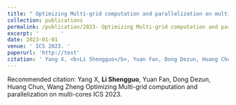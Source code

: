 ```yaml
---
title: " Optimizing Multi-grid computation and parallelization on multi-cores"
collection: publications
permalink: /publication/2023- Optimizing Multi-grid computation and parallelization on multi-cores
excerpt: '       '
date: 2023-01-01
venue: ' ICS 2023. '
paperurl: 'http://test'
citation: ' Yang X, <b>Li Shengguo</b>, Yuan Fan, Dong Dezun, Huang Chun, Wang Zheng  Optimizing Multi-grid computation and parallelization on multi-cores ICS 2023.  '
---
```



Recommended citation:  Yang X, <b>Li Shengguo</b>, Yuan Fan, Dong Dezun, Huang Chun, Wang Zheng  Optimizing Multi-grid computation and parallelization on multi-cores ICS 2023.  